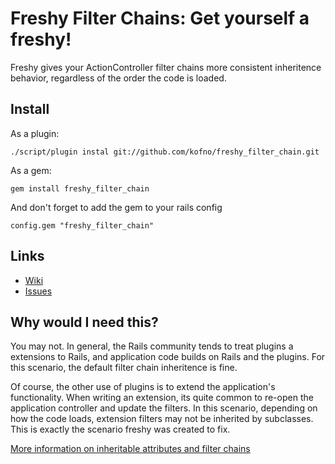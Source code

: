 # Freshy Filter Chains: Get yourself a freshy!

Freshy gives your ActionController filter chains more consistent inheritence behavior, regardless of the order the code is loaded.

## Install

As a plugin:

    ./script/plugin instal git://github.com/kofno/freshy_filter_chain.git

As a gem:

    gem install freshy_filter_chain

And don't forget to add the gem to your rails config

    config.gem "freshy_filter_chain"

## Links

* [Wiki](http://wiki.github.com/kofno/freshy_filter_chain)
* [Issues](http://github.com/kofno/freshy_filter_chain/issues)

## Why would I need this?

You may not. In general, the Rails community tends to treat plugins a extensions to Rails, and application code builds on Rails and the plugins. For this scenario, the default filter chain inheritence is fine.

Of course, the other use of plugins is to extend the application's functionality. When writing an extension, its quite common to re-open the application controller and update the filters. In this scenario, depending on how the code loads, extension filters may not be inherited by subclasses. This is exactly the scenario freshy was created to fix.

[More information on inheritable attributes and filter chains](http://wiki.github.com/kofno/freshy_filter_chain/rails-inheritable-attributes)




